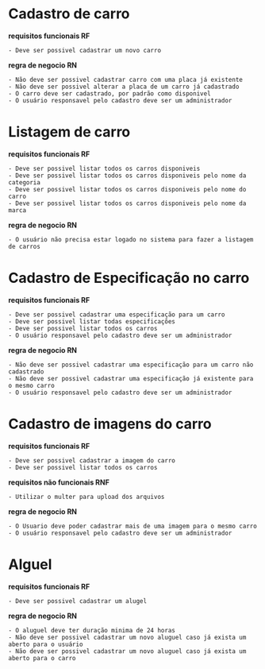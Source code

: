 # Cadastro de carro
  **requisitos funcionais  RF**

    - Deve ser possivel cadastrar um novo carro

  **regra de negocio RN**

    - Não deve ser possivel cadastrar carro com uma placa já existente
    - Não deve ser possivel alterar a placa de um carro já cadastrado 
    - O carro deve ser cadastrado, por padrão como disponivel
    - O usuário responsavel pelo cadastro deve ser um administrador 



# Listagem de carro
  **requisitos funcionais  RF**

    - Deve ser possivel listar todos os carros disponiveis 
    - Deve ser possivel listar todos os carros disponiveis pelo nome da categoria 
    - Deve ser possivel listar todos os carros disponiveis pelo nome do carro 
    - Deve ser possivel listar todos os carros disponiveis pelo nome da marca 

  **regra de negocio RN**

    - O usuário não precisa estar logado no sistema para fazer a listagem de carros 



# Cadastro de Especificação no carro 
   **requisitos funcionais  RF**

    - Deve ser possivel cadastrar uma especificação para um carro
    - Deve ser possivel listar todas especificações 
    - Deve ser possivel listar todos os carros 
    - O usuário responsavel pelo cadastro deve ser um administrador 

   **regra de negocio RN**

    - Não deve ser possivel cadastrar uma especificação para um carro não cadastrado  
    - Não deve ser possivel cadastrar uma especificação já existente para o mesmo carro 
    - O usuário responsavel pelo cadastro deve ser um administrador 


# Cadastro de imagens do carro
   **requisitos funcionais  RF**

    - Deve ser possivel cadastrar a imagem do carro
    - Deve ser possivel listar todos os carros

   **requisitos não funcionais RNF**

    - Utilizar o multer para upload dos arquivos

   **regra de negocio RN**

    - O Usuario deve poder cadastrar mais de uma imagem para o mesmo carro
    - O usuário responsavel pelo cadastro deve ser um administrador 


# Alguel
  **requisitos funcionais  RF**

    - Deve ser possivel cadastrar um alugel 

  **regra de negocio RN**

    - O aluguel deve ter duração minima de 24 horas
    - Não deve ser possivel cadastrar um novo aluguel caso já exista um aberto para o usuário
    - Não deve ser possivel cadastrar um novo aluguel caso já exista um aberto para o carro
